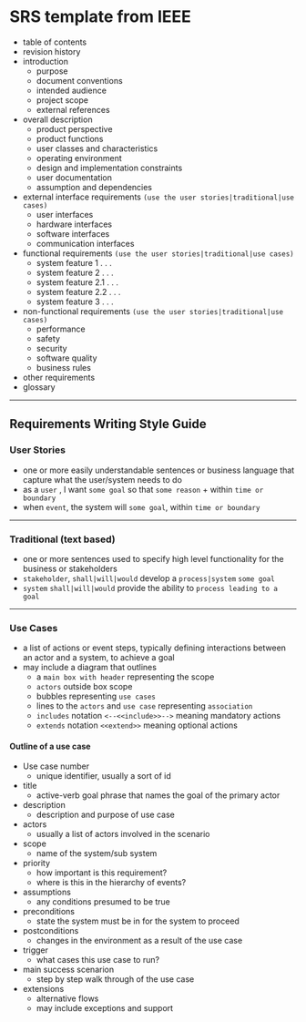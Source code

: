 # SRS template from IEEE

- table of contents
- revision history
- introduction
  - purpose
  - document conventions
  - intended audience
  - project scope
  - external references
- overall description
  - product perspective
  - product functions
  - user classes and characteristics
  - operating environment
  - design and implementation constraints
  - user documentation
  - assumption and dependencies
- external interface requirements `(use the user stories|traditional|use cases)`
  - user interfaces
  - hardware interfaces
  - software interfaces
  - communication interfaces
- functional requirements `(use the user stories|traditional|use cases)`
  - system feature 1 . . .
  - system feature 2 . . .
  - system feature 2.1 . . .
  - system feature 2.2 . . .
  - system feature 3 . . .
- non-functional requirements `(use the user stories|traditional|use cases)`
  - performance
  - safety
  - security
  - software quality
  - business rules
- other requirements
- glossary

---

## Requirements Writing Style Guide

### User Stories

- one or more easily understandable sentences or business language that capture what the user/system needs to do
- as a `user` , I want `some goal` so that `some reason` + within `time or boundary`
- when `event`, the system will `some goal`, within `time or boundary`

---

### Traditional (text based)

- one or more sentences used to specify high level functionality for the business or stakeholders
- `stakeholder`, `shall|will|would` develop a `process|system` `some goal`
- `system` `shall|will|would` provide the ability to `process leading to a goal`

---

### Use Cases

- a list of actions or event steps, typically defining interactions between an actor and a system, to achieve a goal
- may include a diagram that outlines
  - a `main box with header` representing the scope
  - `actors` outside box scope
  - bubbles representing `use cases`
  - lines to the `actors` and `use case` representing `association`
  - `includes` notation `<--<<include>>-->` meaning mandatory actions
  - `extends` notation `<<extend>>` meaning optional actions

#### Outline of a use case

- Use case number
  - unique identifier, usually a sort of id
- title
  - active-verb goal phrase that names the goal of the primary actor
- description
  - description and purpose of use case
- actors
  - usually a list of actors involved in the scenario
- scope
  - name of the system/sub system
- priority
  - how important is this requirement?
  - where is this in the hierarchy of events?
- assumptions
  - any conditions presumed to be true
- preconditions
  - state the system must be in for the system to proceed
- postconditions
  - changes in the environment as a result of the use case
- trigger
  - what cases this use case to run?
- main success scenarion
  - step by step walk through of the use case
- extensions
  - alternative flows
  - may include exceptions and support
